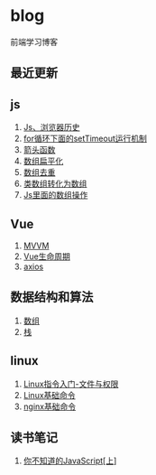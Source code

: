# blog
前端学习博客

## 最近更新
> 



## js

1. [Js、浏览器历史](https://github.com/tanhrepo/blog/issues/14)
2. [for循环下面的setTimeout运行机制](https://github.com/tanhrepo/blog/issues/1)
3. [箭头函数](https://github.com/tanhrepo/blog/issues/4)
4. [数组扁平化](https://github.com/tanhrepo/blog/issues/5)
5. [数组去重](https://github.com/tanhrepo/blog/issues/6)
6. [类数组转化为数组](https://github.com/tanhrepo/blog/issues/9)
7. [Js里面的数组操作](https://github.com/tanhrepo/blog/issues/10) 

## Vue
1. [MVVM](https://github.com/tanhrepo/blog/issues/11)  
2. [Vue生命周期](https://github.com/tanhrepo/blog/issues/12)  
3. [axios](https://github.com/tanhrepo/blog/issues/13)

## 数据结构和算法
1. [数组](https://github.com/tanhrepo/blog/issues/7)
2. [栈](https://github.com/tanhrepo/blog/issues/8)

## linux
1. [Linux指令入门-文件与权限](https://github.com/tanhrepo/blog/blob/master/note/Linux%E6%8C%87%E4%BB%A4%E5%85%A5%E9%97%A8-%E6%96%87%E4%BB%B6%E4%B8%8E%E6%9D%83%E9%99%90.md)
2. [Linux基础命令](https://github.com/tanhrepo/blog/blob/master/note/Linux%E5%9F%BA%E7%A1%80.md)
3. [nginx基础命令](https://github.com/tanhrepo/blog/blob/master/note/nginx.md)

## 读书笔记
1. [你不知道的JavaScript[上]](https://github.com/tanhrepo/blog/blob/master/book/%E4%BD%A0%E4%B8%8D%E7%9F%A5%E9%81%93%E7%9A%84JavaScript%E3%80%90%E4%B8%8A%E3%80%91.md)
